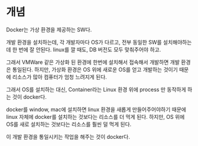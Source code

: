 # 개념

Docker는 가상 환경을 제공하는 SW다.

개발 환경을 설치하는데, 각 개발자마다 OS가 다르고, 전부 동일한 SW를 설치해야하는데 한 번에 잘 안된다. linux를 깔 때도, DB 버전도 모두 맞춰주어야 하고.

그래서 VMWare 같은 가상화 된 환경에 한번에 설치해서 접속해서 개발하면 개발 환경은 통일된다. 하지만, 가상화 환경은 OS 위에 새로운 OS를 얻고 개발하는 것이기 때문에 리소스가 많아 컴퓨터가 엄청 느려지게 된다.

그래서 OS를 설치하는 대신, Container라는 Linux 환경 위에 process 만 동작하게 하는 것이 docker다.

docker를 window, mac에 설치하면 linux 환경을 새롭게 만들어주어야하기 때문에 linux 자체에 docker를 설치하는 것보다는 리소스를 더 먹게 된다. 하지만, OS 위에 OS를 새로 설치하는 것보다는 리소스를 훨씬 덜 먹게 된다.

이 개발 환경을 통일시키는 작업을 해주는 것이 docker다.